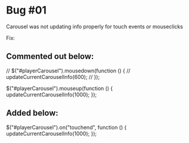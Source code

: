 
# Bug #01
Carousel was not updating info properly for touch events or mouseclicks

Fix: 

## Commented out below:
// $("#playerCarousel").mousedown(function () {
//   updateCurrentCarouselInfo(600);
// });

$("#playerCarousel").mouseup(function () {
  updateCurrentCarouselInfo(1000);
});

## Added below:
$("#playerCarousel").on("touchend", function () {
  updateCurrentCarouselInfo(1000);
});


<!-- # Bug #02  -->

